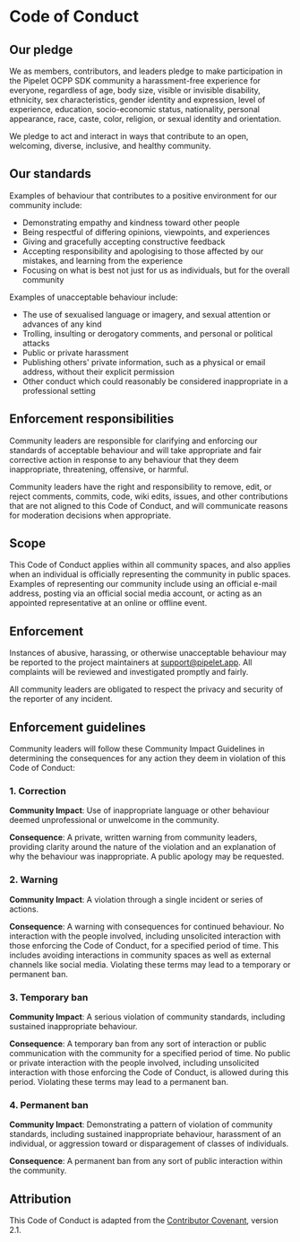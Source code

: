 # Code of Conduct

## Our pledge

We as members, contributors, and leaders pledge to make participation in the Pipelet OCPP SDK community a harassment-free
experience for everyone, regardless of age, body size, visible or invisible disability, ethnicity, sex characteristics, gender
identity and expression, level of experience, education, socio-economic status, nationality, personal appearance, race, caste,
color, religion, or sexual identity and orientation.

We pledge to act and interact in ways that contribute to an open, welcoming, diverse, inclusive, and healthy community.

## Our standards

Examples of behaviour that contributes to a positive environment for our community include:

- Demonstrating empathy and kindness toward other people
- Being respectful of differing opinions, viewpoints, and experiences
- Giving and gracefully accepting constructive feedback
- Accepting responsibility and apologising to those affected by our mistakes, and learning from the experience
- Focusing on what is best not just for us as individuals, but for the overall community

Examples of unacceptable behaviour include:

- The use of sexualised language or imagery, and sexual attention or advances of any kind
- Trolling, insulting or derogatory comments, and personal or political attacks
- Public or private harassment
- Publishing others' private information, such as a physical or email address, without their explicit permission
- Other conduct which could reasonably be considered inappropriate in a professional setting

## Enforcement responsibilities

Community leaders are responsible for clarifying and enforcing our standards of acceptable behaviour and will take appropriate
and fair corrective action in response to any behaviour that they deem inappropriate, threatening, offensive, or harmful.

Community leaders have the right and responsibility to remove, edit, or reject comments, commits, code, wiki edits, issues, and
other contributions that are not aligned to this Code of Conduct, and will communicate reasons for moderation decisions when
appropriate.

## Scope

This Code of Conduct applies within all community spaces, and also applies when an individual is officially representing the
community in public spaces. Examples of representing our community include using an official e-mail address, posting via an
official social media account, or acting as an appointed representative at an online or offline event.

## Enforcement

Instances of abusive, harassing, or otherwise unacceptable behaviour may be reported to the project maintainers at
<support@pipelet.app>. All complaints will be reviewed and investigated promptly and fairly.

All community leaders are obligated to respect the privacy and security of the reporter of any incident.

## Enforcement guidelines

Community leaders will follow these Community Impact Guidelines in determining the consequences for any action they deem in
violation of this Code of Conduct:

### 1. Correction

**Community Impact**: Use of inappropriate language or other behaviour deemed unprofessional or unwelcome in the community.

**Consequence**: A private, written warning from community leaders, providing clarity around the nature of the violation and an
explanation of why the behaviour was inappropriate. A public apology may be requested.

### 2. Warning

**Community Impact**: A violation through a single incident or series of actions.

**Consequence**: A warning with consequences for continued behaviour. No interaction with the people involved, including
unsolicited interaction with those enforcing the Code of Conduct, for a specified period of time. This includes avoiding
interactions in community spaces as well as external channels like social media. Violating these terms may lead to a temporary or
permanent ban.

### 3. Temporary ban

**Community Impact**: A serious violation of community standards, including sustained inappropriate behaviour.

**Consequence**: A temporary ban from any sort of interaction or public communication with the community for a specified period
of time. No public or private interaction with the people involved, including unsolicited interaction with those enforcing the
Code of Conduct, is allowed during this period. Violating these terms may lead to a permanent ban.

### 4. Permanent ban

**Community Impact**: Demonstrating a pattern of violation of community standards, including sustained inappropriate behaviour,
harassment of an individual, or aggression toward or disparagement of classes of individuals.

**Consequence**: A permanent ban from any sort of public interaction within the community.

## Attribution

This Code of Conduct is adapted from the [Contributor Covenant](https://www.contributor-covenant.org/), version 2.1.
